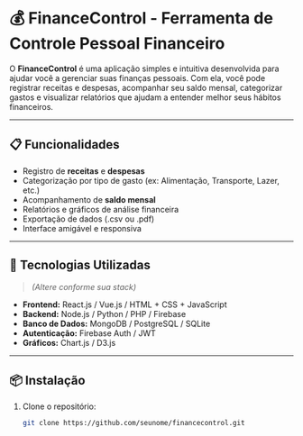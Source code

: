 # 💰 FinanceControl - Ferramenta de Controle Pessoal Financeiro

O **FinanceControl** é uma aplicação simples e intuitiva desenvolvida para ajudar você a gerenciar suas finanças pessoais. Com ela, você pode registrar receitas e despesas, acompanhar seu saldo mensal, categorizar gastos e visualizar relatórios que ajudam a entender melhor seus hábitos financeiros.

---

## 📋 Funcionalidades

- Registro de **receitas** e **despesas**
- Categorização por tipo de gasto (ex: Alimentação, Transporte, Lazer, etc.)
- Acompanhamento de **saldo mensal**
- Relatórios e gráficos de análise financeira
- Exportação de dados (.csv ou .pdf)
- Interface amigável e responsiva

---

## 🚀 Tecnologias Utilizadas

> *(Altere conforme sua stack)*

- **Frontend:** React.js / Vue.js / HTML + CSS + JavaScript
- **Backend:** Node.js / Python / PHP / Firebase
- **Banco de Dados:** MongoDB / PostgreSQL / SQLite
- **Autenticação:** Firebase Auth / JWT
- **Gráficos:** Chart.js / D3.js

---

## 📦 Instalação

1. Clone o repositório:

   ```bash
   git clone https://github.com/seunome/financecontrol.git